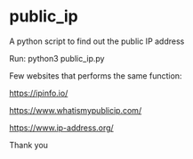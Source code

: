 # public_ip

A python script to find out the public IP address

Run: python3 public_ip.py

Few websites that performs the same function:

https://ipinfo.io/

https://www.whatismypublicip.com/

https://www.ip-address.org/


Thank you
